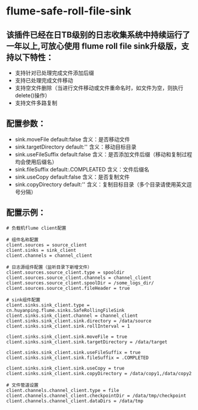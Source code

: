 flume-safe-roll-file-sink 
=========================
该插件已经在日TB级别的日志收集系统中持续运行了一年以上,可放心使用
flume roll file sink升级版，支持以下特性：
-------------------------------
+ 支持针对已处理完成文件添加后缀
+ 支持已处理完成文件移动
+ 支持空文件删除（当进行文件移动或文件重命名时，如文件为空，则执行delete()操作）
+ 支持文件多路复制

配置参数：
----------------------
- sink.moveFile	default:false	含义：是否移动文件
- sink.targetDirectory	default:''	含义：移动目标目录
- sink.useFileSuffix	default:false	含义：是否添加文件后缀（移动和复制过程均会使用后缀名）
- sink.fileSuffix	default:.COMPLEATED	含义：文件后缀名
- sink.useCopy		default:false		含义：是否复制文件
- sink.copyDirectory	default:''		含义：复制目标目录（多个目录请使用英文逗号分隔）

配置示例：
--------------------
```shell
# 负载机flume client配置

# 组件名称配置
client.sources = source_client
client.sinks = sink_client
client.channels = channel_client

# 日志源组件配置（监听目录下新增文件）
client.sources.source_client.type = spooldir
client.sources.source_client.channels = channel_client
client.sources.source_client.spoolDir = /some_logs_dir/
client.sources.source_client.fileHeader = true

# sink组件配置
client.sinks.sink_client.type = cn.huyanping.flume.sinks.SafeRollingFileSink
client.sinks.sink_client.channel = channel_client
client.sinks.sink_client.sink.directory = /data/source
client.sinks.sink_client.sink.rollInterval = 1

client.sinks.sink_client.sink.moveFile = true
client.sinks.sink_client.sink.targetDirectory = /data/target

client.sinks.sink_client.sink.useFileSuffix = true
client.sinks.sink_client.sink.fileSuffix = .COMPLETED

client.sinks.sink_client.sink.useCopy = true
client.sinks.sink_client.sink.copyDirectory = /data/copy1,/data/copy2

# 文件管道设置
client.channels.channel_client.type = file
client.channels.channel_client.checkpointDir = /data/tmp/checkpoint
client.channels.channel_client.dataDirs = /data/tmp
```

